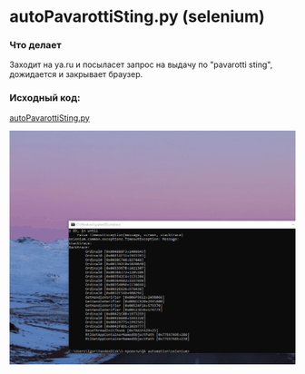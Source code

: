 # autoPavarottiSting.py (selenium)

### Что делает
Заходит на ya.ru и посыласет запрос на выдачу по "pavarotti sting", дожидается и закрывает браузер.
### Исходный код:
[autoPavarottiSting.py](https://github.com/igornbutin/TestLab-portfolio/blob/main/autoPavarottiSting.py)

![gif исполнения кода на selenium (autoPavarottiSting](https://github.com/igornbutin/TestLab-portfolio/blob/main/autoPavarottiSting.gif)
